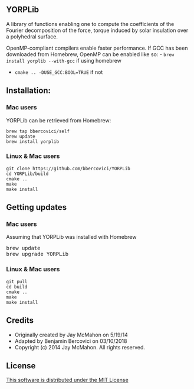 ## YORPLib

A library of functions enabling one to compute the coefficients of the Fourier decomposition of the force, torque induced by solar insulation over a polyhedral surface.

OpenMP-compliant compilers enable faster performance. If GCC has been downloaded from Homebrew, OpenMP can be enabled like so:  - `brew install yorplib --with-gcc` if using homebrew
- `cmake .. -DUSE_GCC:BOOL=TRUE` if not

## Installation: 

### Mac users

YORPLib can be retrieved from Homebrew:

    brew tap bbercovici/self
    brew update
    brew install yorplib

### Linux & Mac users

    git clone https://github.com/bbercovici/YORPLib
    cd YORPLib/build
    cmake ..
    make
    make install

## Getting updates

### Mac users

Assuming that YORPLib was installed with Homebrew

<pre>
brew update
brew upgrade YORPLib
</pre>

### Linux & Mac users

    git pull
    cd build
    cmake ..
    make
    make install


## Credits

* Originally created by Jay McMahon on 5/19/14 
* Adapted by Benjamin Bercovici on 03/10/2018
* Copyright (c) 2014 Jay McMahon. All rights reserved.

## License

[This software is distributed under the MIT License](https://choosealicense.com/licenses/mit/)
